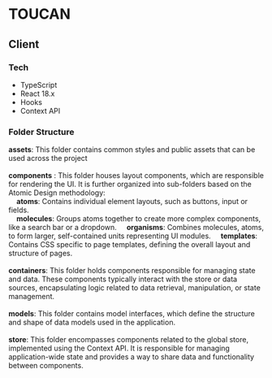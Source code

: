 # TOUCAN

## Client
### Tech

- TypeScript
- React 18.x
- Hooks
- Context API


### Folder Structure
**assets**: This folder contains common styles and public assets that can be used across the project <br><br>
**components** : This folder houses layout components, which are responsible for rendering the UI. It is further organized into sub-folders based on the Atomic Design methodology:<br>
&nbsp;&nbsp;&nbsp;&nbsp;**atoms**: Contains individual element layouts, such as buttons, input or fields.<br>
&nbsp;&nbsp;&nbsp;&nbsp;**molecules**: Groups atoms together to create more complex components, like a search bar or a dropdown.
&nbsp;&nbsp;&nbsp;&nbsp;**organisms**: Combines molecules, atoms, to form larger, self-contained units representing UI modules.
&nbsp;&nbsp;&nbsp;&nbsp;**templates**: Contains CSS specific to page templates, defining the overall layout and structure of pages.<br><br>
**containers**: This folder holds components responsible for managing state and data. These components typically interact with the store or data sources, encapsulating logic related to data retrieval, manipulation, or state management.<br><br>
**models**: This folder contains model interfaces, which define the structure and shape of data models used in the application.<br><br>
**store**: This folder encompasses components related to the global store, implemented using the Context API. It is responsible for managing application-wide state and provides a way to share data and functionality between components.





 